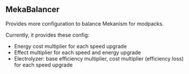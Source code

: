 ## MekaBalancer
Provides more configuration to balance Mekanism for modpacks.

Currently, it provides these config:
- Energy cost multiplier for each speed upgrade  
- Effect multiplier for each speed and energy upgrade  
- Electrolyzer: base efficiency multiplier, cost multiplier (efficiency loss) for each speed upgrade  